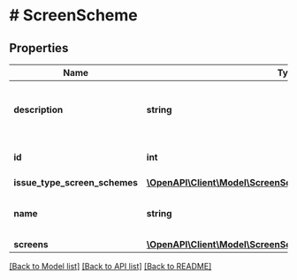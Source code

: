 # # ScreenScheme

## Properties

Name | Type | Description | Notes
------------ | ------------- | ------------- | -------------
**description** | **string** | The description of the screen scheme. | [optional]
**id** | **int** | The ID of the screen scheme. | [optional]
**issue_type_screen_schemes** | [**\OpenAPI\Client\Model\ScreenSchemeIssueTypeScreenSchemes**](ScreenSchemeIssueTypeScreenSchemes.md) |  | [optional]
**name** | **string** | The name of the screen scheme. | [optional]
**screens** | [**\OpenAPI\Client\Model\ScreenSchemeScreens**](ScreenSchemeScreens.md) |  | [optional]

[[Back to Model list]](../../README.md#models) [[Back to API list]](../../README.md#endpoints) [[Back to README]](../../README.md)
